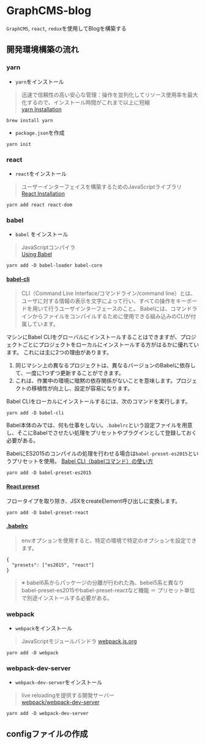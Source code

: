# GraphCMS-blog
`GraphCMS`, `react`, `redux`を使用してBlogを構築する

## 開発環境構築の流れ
### yarn 
- `yarn`をインストール
> 迅速で信頼性の高い安心な管理：操作を並列化してリソース使用率を最大化するので、インストール時間がこれまで以上に短縮  
[yarn Installation](https://yarnpkg.com/lang/en/docs/install/)
```
brew install yarn
```

- `package.json`を作成  
```
yarn init
```

### react
- `react`をインストール  
> ユーザーインターフェイスを構築するためのJavaScriptライブラリ  
[React Installation](https://reactjs.org/docs/installation.html)
```
yarn add react react-dom
```

### babel
- `babel` をインストール
> JavaScriptコンパイラ  
[Using Babel](https://babeljs.io/docs/setup/#installation)
```
yarn add -D babel-loader babel-core
```

#### [babel-cli](https://babeljs.io/docs/usage/cli/)
> CLI（Command Line Interface/コマンドライン/command line）とは、ユーザに対する情報の表示を文字によって行い、すべての操作をキーボードを用いて行うユーザインターフェースのこと。
Babelには、コマンドラインからファイルをコンパイルするために使用できる組み込みのCLIが付属しています。

マシンにBabel CLIをグローバルにインストールすることはできますが、プロジェクトごとにプロジェクトをローカルにインストールする方がはるかに優れています。 これには主に2つの理由があります。

1. 同じマシン上の異なるプロジェクトは、異なるバージョンのBabelに依存して、一度に1つずつ更新することができます。
2. これは、作業中の環境に暗黙の依存関係がないことを意味します。プロジェクトの移植性が向上し、設定が容易になります。

Babel CLIをローカルにインストールするには、次のコマンドを実行します。
```
yarn add -D babel-cli
```

Babel本体のみでは、何も仕事をしない。`.babelrc`という設定ファイルを用意し、そこにBabelでさせたい処理をプリセットやプラグインとして登録しておく必要がある。

BabelにES2015のコンパイルの処理を行わせる場合は`babel-preset-es2015`というプリセットを使用。
[Babel CLI（babelコマンド）の使い方](https://mae.chab.in/archives/2845)

```
yarn add -D babel-preset-es2015
```


#### [React preset](https://babeljs.io/docs/plugins/preset-react/)
フロータイプを取り除き、JSXをcreateElement呼び出しに変換します。
```
yarn add -D babel-preset-react
```


#### [.babelrc](https://babeljs.io/docs/usage/babelrc/)
> envオプションを使用すると、特定の環境で特定のオプションを設定できます。

```
{
  "presets": ["es2015", "react"]
}
```
>※ babel6系からパッケージの分離が行われた為、bebel5系と異なりbabel-preset-es2015やbabel-preset-reactなど機能 ＝ プリセット単位で別途インストールする必要がある。

### webpack
- `webpack`をインストール
> JavaScriptモジュールバンドラ
[webpack.js.org](https://webpack.js.org/)
```
yarn add -D webpack
```

### webpack-dev-server
- `webpack-dev-server`をインストール
> live reloadingを提供する開発サーバー  
[webpack/webpack-dev-server](https://github.com/webpack/webpack-dev-server)
```
yarn add -D webpack-dev-server
```

## configファイルの作成